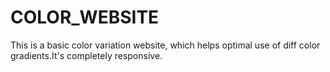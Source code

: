 # COLOR_WEBSITE
This is a basic color variation website, which helps optimal use of diff color gradients.It's completely responsive.
